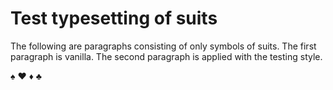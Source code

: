 Test typesetting of suits
=========================

The following are paragraphs consisting of only symbols of suits.  The first
paragraph is vanilla.  The second paragraph is applied with the testing style.

♠ ♥ ♦ ♣

<!S> <!H> <!D> <!C>
